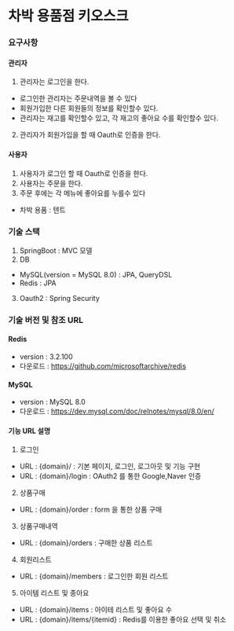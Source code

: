 # 차박 용품점 키오스크

### 요구사항
#### 관리자
1. 관리자는 로그인을 한다.
- 로그인한 관리자는 주문내역을 볼 수 있다
- 회원가입한 다른 회원들의 정보를 확인할수 있다.
- 관리자는 재고를 확인할수 있고, 각 재고의 좋아요 수를 확인할수 있다.
2. 관리자가 회원가입을 할 때 Oauth로 인증을 한다.

#### 사용자 
1. 사용자가 로그인 할 때 Oauth로 인증을 한다.
2. 사용자는 주문을 한다.
3. 주문 후에는 각 메뉴에 좋아요를 누를수 있다

- 차박 용품 : 텐트

### 기술 스택
1. SpringBoot : MVC 모델
2. DB
- MySQL(version = MySQL 8.0) : JPA, QueryDSL
- Redis : JPA
3. Oauth2 : Spring Security

### 기술 버전 및 참조 URL
#### Redis 
- version : 3.2.100
- 다운로드 : https://github.com/microsoftarchive/redis
#### MySQL
- version : MySQL 8.0
- 다운로드 : https://dev.mysql.com/doc/relnotes/mysql/8.0/en/

#### 기능 URL 설명
1. 로그인 
- URL : {domain}/ : 기본 페이지, 로그인, 로그아웃 및 기능 구현
- URL : {domain}/login : OAuth2 를 통한 Google,Naver 인증
2. 상품구매
- URL : {domain}/order : form 을 통한 상품 구매
3. 상품구매내역
- URL : {domain}/orders : 구매한 상품 리스트
4. 회원리스트
- URL : {domain}/members : 로그인한 회원 리스트
5. 아이템 리스트 및 종아요
- URL : {domain}/items : 아이테 리스트 및 좋아요 수
- URL : {domain}/items/{itemid} : Redis를 이용한 좋아요 선택 및 취소
